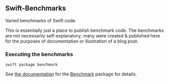 ## Swift-Benchmarks

Varied benchmarks of Swift code.

This is essentially just a place to publish benchmark code.  The benchmarks are not necessarily self-explanatory; many were created & published here for the purposes of documentation or illustration of a blog post.

### Executing the benchmarks

`swift package benchmark`

See [the documentation](https://swiftpackageindex.com/ordo-one/package-benchmark/1.11.2/documentation/benchmark/runningbenchmarks) for the [Benchmark](https://github.com/ordo-one/package-benchmark) package for details.

